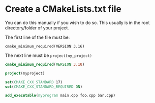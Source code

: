 # Create a CMakeLists.txt file

You can do this manually if you wish to do so.  This usually is in the root directory/folder of your project.

The first line of the file must be:

`cmake_minimum_required(VERSION 3.16)`

The next line must be `project(my_project)`

```cmake
cmake_minimum_required(VERSION 3.10)

project(myproject)

set(CMAKE_CXX_STANDARD 17)
set(CMAKE_CXX_STANDARD_REQUIRED ON)

add_executable(myprogram main.cpp foo.cpp bar.cpp)
```
